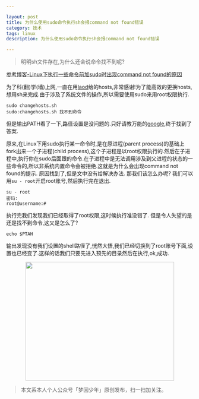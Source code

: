```yaml
---

layout: post
title: 为什么使用sudo命令执行sh会报command not found错误
category: 技术
tags: linux
description: 为什么使用sudo命令执行sh会报command not found错误

---
```


>明明sh文件存在,为什么还会说命令找不到呢?

[参考博客-Linux下执行一些命令前加sudo时出现command not found的原因](http://blog.csdn.net/poechant/article/details/7216892)

为了科(翻)学(墙)上网,一直在用[laod](www.laod.cn)给的hosts,非常感谢!为了能高效的更换hosts,想用sh来完成.由于涉及了系统文件的操作,所以需要使用sudo来用root权限执行.

```
sudo changehosts.sh
sudo:changehosts.sh 找不到命令
```
但是输出PATH看了一下,路径设置是没问题的.只好请教万能的[google](www.google.com),终于找到了答案.

原来,在Linux下用sudo执行某一命令时,是在原进程(parent process)的基础上fork出来一个子进程(child process),这个子进程是以root权限执行的.然后在子进程中,执行你在sudo后面跟的命令.在子进程中是无法调用涉及到父进程的状态的一些命令的,所以非系统内置命令会被拒绝.这就是为什么会出现command not found的提示.
原因找到了,但是文中没有给解决办法.
那我们该怎么办呢?
我们可以用`su - root`开启root账号,然后执行完在退出.

```
su - root
密码:
root@username:#
```
执行完我们发现我们已经取得了root权限,这时候执行准没错了.
但是令人失望的是还是找不到命令,这又是怎么了?

```
echo $PTAH
```

输出发现没有我们设置的shell路径了,恍然大悟,我们已经切换到了root账号下面,设置也已经变了.这样的话我们只要先进入预先的目录然后在执行,ok,成功.

<div align="center">
<img src="http://7xlkoc.com1.z0.glb.clouddn.com/qrcodenew.jpg" width="400" height="320" />
</div>

> 本文系本人个人公众号「梦回少年」原创发布，扫一扫加关注。